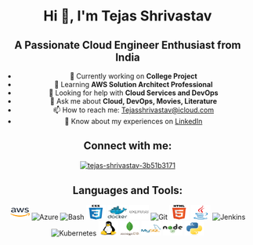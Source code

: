 <div align="center">

# Hi 👋, I'm Tejas Shrivastav

## A Passionate Cloud Engineer Enthusiast from India

- 🔭 Currently working on **College Project**
- 🌱 Learning **AWS Solution Architect Professional**
- 🤝 Looking for help with **Cloud Services and DevOps**
- 💬 Ask me about **Cloud, DevOps, Movies, Literature**
- 📫 How to reach me: [Tejasshrivastav@icloud.com](mailto:Tejasshrivastav@icloud.com)
- 📄 Know about my experiences on [LinkedIn](https://www.linkedin.com/in/tejas-shrivastav-3b51b3171/)

## Connect with me:
<a href="https://linkedin.com/in/tejas-shrivastav-3b51b3171" target="blank"><img align="center" src="https://raw.githubusercontent.com/rahuldkjain/github-profile-readme-generator/master/src/images/icons/Social/linked-in-alt.svg" alt="tejas-shrivastav-3b51b3171" height="30" width="40" /></a>

## Languages and Tools:
<img src="https://raw.githubusercontent.com/devicons/devicon/master/icons/amazonwebservices/amazonwebservices-original-wordmark.svg" alt="AWS" height="30" width="40"/>
<img src="https://www.vectorlogo.zone/logos/microsoft_azure/microsoft_azure-icon.svg" alt="Azure" height="30" width="40"/>
<img src="https://www.vectorlogo.zone/logos/gnu_bash/gnu_bash-icon.svg" alt="Bash" height="30" width="40"/>
<img src="https://raw.githubusercontent.com/devicons/devicon/master/icons/css3/css3-original-wordmark.svg" alt="CSS3" height="30" width="40"/>
<img src="https://raw.githubusercontent.com/devicons/devicon/master/icons/docker/docker-original-wordmark.svg" alt="Docker" height="30" width="40"/>
<img src="https://raw.githubusercontent.com/devicons/devicon/master/icons/express/express-original-wordmark.svg" alt="Express" height="30" width="40"/>
<img src="https://www.vectorlogo.zone/logos/git-scm/git-scm-icon.svg" alt="Git" height="20" width="20"/>
<img src="https://raw.githubusercontent.com/devicons/devicon/master/icons/html5/html5-original-wordmark.svg" alt="HTML5" height="30" width="40"/>
<img src="https://raw.githubusercontent.com/devicons/devicon/master/icons/java/java-original.svg" alt="Java" height="30" width="40"/>
<img src="https://www.vectorlogo.zone/logos/jenkins/jenkins-icon.svg" alt="Jenkins" height="30" width="40"/>
<img src="https://www.vectorlogo.zone/logos/kubernetes/kubernetes-icon.svg" alt="Kubernetes" height="30" width="40"/>
<img src="https://raw.githubusercontent.com/devicons/devicon/master/icons/linux/linux-original.svg" alt="Linux" height="30" width="40"/>
<img src="https://raw.githubusercontent.com/devicons/devicon/master/icons/mongodb/mongodb-original-wordmark.svg" alt="MongoDB" height="30" width="40"/>
<img src="https://raw.githubusercontent.com/devicons/devicon/master/icons/mysql/mysql-original-wordmark.svg" alt="MySQL" height="30" width="40"/>
<img src="https://raw.githubusercontent.com/devicons/devicon/master/icons/nodejs/nodejs-original-wordmark.svg" alt="Node.js" height="30" width="40"/>
<img src="https://raw.githubusercontent.com/devicons/devicon/master/icons/python/python-original.svg" alt="Python" height="30" width="40"/>

</div>
